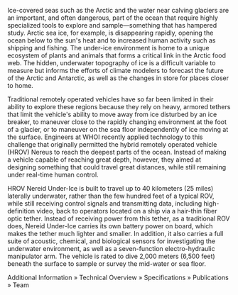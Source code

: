 <!--t HROV Nereid Under Ice t-->
<!--d  d-->
<!--tag HROV tag-->
<!--video https://www.youtube.com/watch?v=PHJCI7M4knQ video-->

Ice-covered seas such as the Arctic and the water near calving glaciers are an important, and often dangerous, part of the ocean that require highly specialized tools to explore and sample—something that has hampered study. Arctic sea ice, for example, is disappearing rapidly, opening the ocean below to the sun's heat and to increased human activity such as shipping and fishing. The under-ice environment is home to a unique ecosystem of plants and animals that forms a critical link in the Arctic food web. The hidden, underwater topography of ice is a difficult variable to measure but informs the efforts of climate modelers to forecast the future of the Arctic and Antarctic, as well as the changes in store for places closer to home.

Traditional remotely operated vehicles have so far been limited in their ability to explore these regions because they rely on heavy, armored tethers that limit the vehicle's ability to move away from ice disturbed by an ice breaker, to maneuver close to the rapidly changing environment at the foot of a glacier, or to maneuver on the sea floor independently of ice moving at the surface. Engineers at WHOI recently applied technology to this challenge that originally permitted the hybrid remotely operated vehicle (HROV) Nereus to reach the deepest parts of the ocean. Instead of making a vehicle capable of reaching great depth, however, they aimed at designing something that could travel great distances, while still remaining under real-time human control.

HROV Nereid Under-Ice is built to travel up to 40 kilometers (25 miles) laterally underwater, rather than the few hundred feet of a typical ROV, while still receiving control signals and transmitting data, including high-definition video, back to operators located on a ship via a hair-thin fiber optic tether. Instead of receiving power from this tether, as a traditional ROV does, Nereid Under-Ice carries its own battery power on board, which makes the tether much lighter and smaller. In addition, it also carries a full suite of acoustic, chemical, and biological sensors for investigating the underwater environment, as well as a seven-function electro-hydraulic manipulator arm. The vehicle is rated to dive 2,000 meters (6,500 feet) beneath the surface to sample or survey the mid-water or sea floor.

Additional Information
» Technical Overview
» Specifications
» Publications
» Team